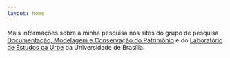```yaml
---
layout: home
---
```


Mais informações sobre a minha pesquisa nos sites do grupo de pesquisa
[Documentação, Modelagem e Conservação do
Patrimônio](https://dmcpatrimonio.github.io) e do [Laboratório de
Estudos da Urbe](http://labeurbe.unb.br) da Universidade de
Brasília.

